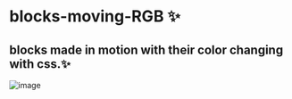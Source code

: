 # blocks-moving-RGB ✨
## blocks made in motion with their color changing with css.✨
![image](https://user-images.githubusercontent.com/94203956/172736939-bc9d04e6-12ec-48b9-bc77-283209b8b0b7.png)
